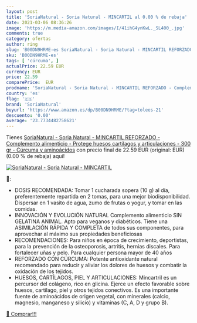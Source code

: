 ```yaml
---
layout: post
title: 'SoriaNatural - Soria Natural - MINCARTIL al 0.00 % de rebaja'
date: 2021-03-06 08:36:26
image: 'https://m.media-amazon.com/images/I/41ihG4ynKwL._SL400_.jpg'
comments: true
category: ofertas
author: ring
slug: 'B00DN9HRME-es SoriaNatural - Soria Natural - MINCARTIL REFORZADO -...'
sku: 'B00DN9HRME-es'
tags: [ 'cúrcuma', ]
actualPrice: 22.59 EUR
currency: EUR
price: 22.59
comparePrice:  EUR
prodname: 'SoriaNatural - Soria Natural - MINCARTIL REFORZADO - Complemento alimenticio - Protege huesos cartilagos y articulaciones - 300 gr - Cúrcuma y aminoácidos'
country: 'es'
flag: '🇪🇸'
brand: 'SoriaNatural'
buyurl: 'https://www.amazon.es/dp/B00DN9HRME/?tag=tolees-21'
descuento: '0.00'
average: '23.7734482758621'
---
```


Tienes [SoriaNatural - Soria Natural - MINCARTIL REFORZADO - Complemento alimenticio - Protege huesos cartilagos y articulaciones - 300 gr - Cúrcuma y aminoácidos](https://www.amazon.es/dp/B00DN9HRME/?tag=tolees-21) con precio final de  22.59 EUR (original:  EUR) (0.00 %  de rebaja) aqui!

[![SoriaNatural - Soria Natural - MINCARTIL](https://m.media-amazon.com/images/I/41ihG4ynKwL._SL400_.jpg)](https://www.amazon.es/dp/B00DN9HRME/?tag=tolees-21)

🔎:

- DOSIS RECOMENDADA: Tomar 1 cucharada sopera (10 g) al día, preferentemente repartida en 2 tomas, para una mejor biodisponibilidad. Dispersar en 1 vasito de agua, zumo de frutas o yogur, y tomar en las comidas.
- INNOVACIÓN Y EVOLUCIÓN NATURAL Complemento alimenticio SIN GELATINA ANIMAL. Apto para veganos y diabéticos. Tiene una ASIMILACIÓN RÁPIDA Y COMPLETA de todos sus componentes, para aprovechar al máximo sus propiedades beneficiosas
- RECOMENDACIONES: Para niños en época de crecimiento, deportistas, para la prevención de la osteoporosis, artritis, hernias discales. Para fortalecer uñas y pelo. Para cualquier persona mayor de 40 años
- REFORZADO CON CÚRCUMA: Potente antioxidante natural recomendado para reducir y aliviar los dolores de huesos y combatir la oxidación de los tejidos.
- HUESOS, CARTÍLAGOS, PIEL Y ARTICULACIONES: Mincartril es un percursor del colágeno, rico en glicina. Ejerce un efecto favorable sobre huesos, cartílago, piel y otros tejidos conectivos. Es una importante fuente de aminoácidos de origen vegetal, con minerales (calcio, magnesio, manganeso y silicio) y vitaminas (C, A, D y grupo B).

[🛒 Comprar!!!](https://www.amazon.es/dp/B00DN9HRME/?tag=tolees-21)
